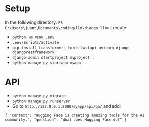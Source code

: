 # Setup
In the following directory: `` PS C:\Users\juant\Documents\coding\llm\django_llm> `` execute:

- ``python -m venv .env ``
- ``.env/Scripts/activate``
- ``pip install transformers torch fastapi uvicorn django djangorestframework``
- ``django-admin startproject myproject .``
- ``python manage.py startapp myapp``

# API
- ``python manage.py migrate``
- ``python manage.py runserver``
- Go to ``http://127.0.0.1:8000/myapp/api/qa/`` and add:

``
{
  "context": "Hugging Face is creating amazing tools for the AI community.",
  "question": "What does Hugging Face do?"
}
``

